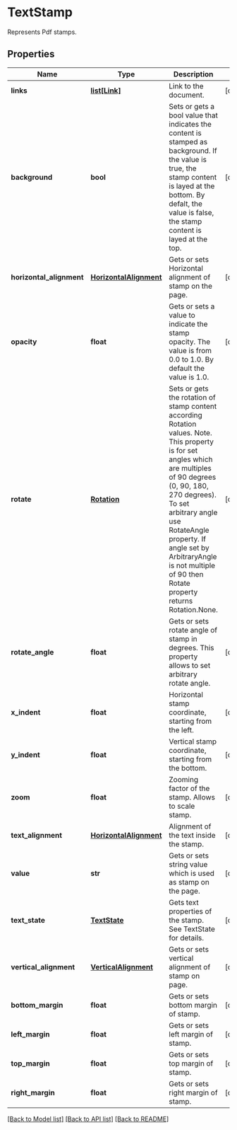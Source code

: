 ﻿# TextStamp
Represents Pdf stamps.

## Properties
Name | Type | Description | Notes
------------ | ------------- | ------------- | -------------
**links** | [**list[Link]**](Link.md) | Link to the document. | [optional] 
**background** | **bool** | Sets or gets a bool value that indicates the content is stamped as background. If the value is true, the stamp content is layed at the bottom. By defalt, the value is false, the stamp content is layed at the top. | [optional] 
**horizontal_alignment** | [**HorizontalAlignment**](HorizontalAlignment.md) | Gets or sets Horizontal alignment of stamp on the page.  | [optional] 
**opacity** | **float** | Gets or sets a value to indicate the stamp opacity. The value is from 0.0 to 1.0. By default the value is 1.0. | [optional] 
**rotate** | [**Rotation**](Rotation.md) | Sets or gets the rotation of stamp content according Rotation values. Note. This property is for set angles which are multiples of 90 degrees (0, 90, 180, 270 degrees). To set arbitrary angle use RotateAngle property.  If angle set by ArbitraryAngle is not multiple of 90 then Rotate property returns Rotation.None. | [optional] 
**rotate_angle** | **float** | Gets or sets rotate angle of stamp in degrees. This property allows to set arbitrary rotate angle.  | [optional] 
**x_indent** | **float** | Horizontal stamp coordinate, starting from the left. | [optional] 
**y_indent** | **float** | Vertical stamp coordinate, starting from the bottom. | [optional] 
**zoom** | **float** | Zooming factor of the stamp. Allows to scale stamp. | [optional] 
**text_alignment** | [**HorizontalAlignment**](HorizontalAlignment.md) | Alignment of the text inside the stamp. | [optional] 
**value** | **str** | Gets or sets string value which is used as stamp on the page. | [optional] 
**text_state** | [**TextState**](TextState.md) | Gets text properties of the stamp. See TextState for details. | [optional] 
**vertical_alignment** | [**VerticalAlignment**](VerticalAlignment.md) | Gets or sets vertical alignment of stamp on page. | [optional] 
**bottom_margin** | **float** | Gets or sets bottom margin of stamp. | [optional] 
**left_margin** | **float** | Gets or sets left margin of stamp. | [optional] 
**top_margin** | **float** | Gets or sets top margin of stamp. | [optional] 
**right_margin** | **float** | Gets or sets right margin of stamp. | [optional] 

[[Back to Model list]](../README.md#documentation-for-models) [[Back to API list]](../README.md#documentation-for-api-endpoints) [[Back to README]](../README.md)


